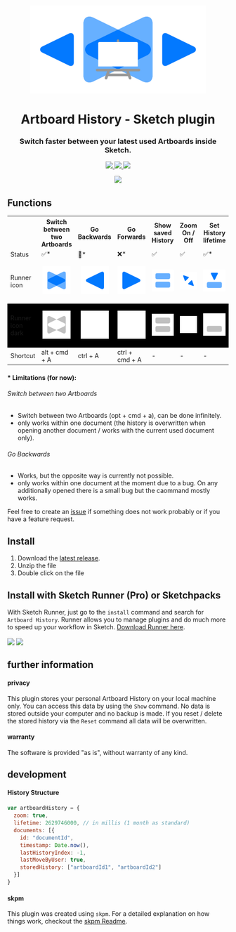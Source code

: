 <p align="center">
  <img src="https://raw.githubusercontent.com/jan-patrick/sketch_artboard-history/master/GithubSocialPreview.jpg" width=400>
</p>
<h1 align="center"> Artboard History - Sketch plugin </h1>

<h3 align="center"> Switch faster between your latest used Artboards inside Sketch.</h3>

<p align="center">
  <a href="https://www.sketch.com/updates/">
    <img src="https://img.shields.io/badge/latest%20tested%20compatible%20Sketch%20version-58-brightgreen.svg">
  </a>
  <a href="https://github.com/jan-patrick/sketch_artboard-history/releases/latest/download/artboard-history.sketchplugin.zip">
    <img src="https://img.shields.io/github/downloads/jan-patrick/sketch_artboard-history/total.svg?color=brightgreen">
  </a>
  <a href="https://sketchrunner.com/">
    <img src="https://img.shields.io/badge/Runner%20Pro%20compatible-Yes-brightgreen.svg">
  </a>
</p>

<p align="center">
  <a href="https://github.com/jan-patrick/sketch_artboard-history/releases/latest/download/artboard-history.sketchplugin.zip">
    <img src="https://img.shields.io/badge/download-0279FF.svg" width="125">
  </a>
  </p>

## Functions
<table style="width:100%">
  <tr>
    <th></th>
    <th>Switch between two Artboards</th>
    <th>Go Backwards</th>
    <th>Go Forwards</th> 
    <th>Show saved History</th>
    <th>Zoom On / Off</th>
    <th>Set History lifetime</th>
    <th>Reset History</th>
  </tr>
  <tr>
    <td>Status</td>
    <td>✅*</td>
    <td>🚧*</td>
    <td>❌*</td>
    <td>✅</td>
    <td>✅</td>
    <td>✅*</td>
    <td>✅</td>
  </tr>
  <tr>
    <td>Runner icon</td>
    <td><p align="center"><img src="https://raw.githubusercontent.com/jan-patrick/sketch_artboard-history/master/assets/icons/switchArtboard.png"></p></td>
    <td><p align="center"><img src="https://raw.githubusercontent.com/jan-patrick/sketch_artboard-history/master/assets/icons/goBackinArtboardHistory.png"></p></td>
    <td><p align="center"><img src="https://raw.githubusercontent.com/jan-patrick/sketch_artboard-history/master/assets/icons/goForeinArtboardHistory.png"></p></td>
    <td><p align="center"><img src="https://raw.githubusercontent.com/jan-patrick/sketch_artboard-history/master/assets/icons/showArtboardHistory.png"></p></td>
    <td><p align="center"><img src="https://raw.githubusercontent.com/jan-patrick/sketch_artboard-history/master/assets/icons/setZoomArtboardHistory.png"></p></td>
    <td><p align="center"><img src="https://raw.githubusercontent.com/jan-patrick/sketch_artboard-history/master/assets/icons/setLifetimeHistory.png"></p></td>
    <td><p align="center"><img src="https://raw.githubusercontent.com/jan-patrick/sketch_artboard-history/master/assets/icons/resetArtboardHistory.png"></p></td>
  </tr>
  <tr style="background-color: #000000">
    <td>Runner icon dark</td>
    <td><p align="center"><img src="https://raw.githubusercontent.com/jan-patrick/sketch_artboard-history/master/assets/icons/switchArtboardDark.png"></p></td>
    <td><p align="center"><img src="https://raw.githubusercontent.com/jan-patrick/sketch_artboard-history/master/assets/icons/goBackinArtboardHistoryDark.png"></p></td>
    <td><p align="center"><img src="https://raw.githubusercontent.com/jan-patrick/sketch_artboard-history/master/assets/icons/goForeinArtboardHistoryDark.png"></p></td>
    <td><p align="center"><img src="https://raw.githubusercontent.com/jan-patrick/sketch_artboard-history/master/assets/icons/showArtboardHistoryDark.png"></p></td>
    <td><p align="center"><img src="https://raw.githubusercontent.com/jan-patrick/sketch_artboard-history/master/assets/icons/setZoomArtboardHistoryDark.png"></p></td>
    <td><p align="center"><img src="https://raw.githubusercontent.com/jan-patrick/sketch_artboard-history/master/assets/icons/setLifetimeHistoryDark.png"></p></td>
    <td><p align="center"><img src="https://raw.githubusercontent.com/jan-patrick/sketch_artboard-history/master/assets/icons/resetArtboardHistoryDark.png"></p></td>
  </tr>
  <tr>
    <td>Shortcut</td>
    <td>alt + cmd + A</td>
    <td>ctrl + A</td>
    <td>ctrl + cmd + A</td>
    <td>-</td>
    <td>-</td>
    <td>-</td>
    <td>-</td>
  </tr>
</table>

#### * Limitations (for now):

###### Switch between two Artboards
- Switch between two Artboards (opt + cmd + a), can be done infinitely.
- only works within one document (the history is overwritten when opening another document / works with the current used document only).

###### Go Backwards
- Works, but the opposite way is currently not possible.
- only works within one document at the moment due to a bug. On any additionally opened there is a small bug but the caommand mostly works.

Feel free to create an [issue](https://github.com/jan-patrick/sketch_artboard-history/issues) if something does not work probably or if you have a feature request.

## Install
1. Download the [latest release](https://github.com/jan-patrick/sketch_artboard-history/releases/latest/download/artboard-history.sketchplugin.zip).
2. Unzip the file
3. Double click on the file


## Install with Sketch Runner (Pro) or Sketchpacks
With Sketch Runner, just go to the `install` command and search for `Artboard History`. Runner allows you to manage plugins and do much more to speed up your workflow in Sketch. [Download Runner here](http://www.sketchrunner.com).
<br/><br/><a href="http://bit.ly/SketchRunnerWebsite"><img src="http://bit.ly/RunnerBadgeBlue" width=140></a>
<a href="https://sketchpacks.com/jan-patrick/sketch_artboard-history/install">
  <img width="140" src="http://sketchpacks-com.s3.amazonaws.com/assets/badges/sketchpacks-badge-install.png" >
</a>

## further information

#### privacy 

This plugin stores your personal Artboard History on your local machine only. You can access this data by using the `Show` command. No data is stored outside your computer and no backup is made. If you reset / delete the stored history via the `Reset` command all data will be overwritten.

#### warranty
The software is provided "as is", without warranty of any kind.


## development

#### History Structure 
```javascript
var artboardHistory = {
  zoom: true,
  lifetime: 2629746000, // in millis (1 month as standard)
  documents: [{
    id: "documentId",
    timestamp: Date.now(),
    lastHistoryIndex: -1,
    lastMoveByUser: true,
    storedHistory: ["artboardId1", "artboardId2"] 
  }]
}
```

#### skpm

This plugin was created using `skpm`. For a detailed explanation on how things work, checkout the [skpm Readme](https://github.com/skpm/skpm/blob/master/README.md).
